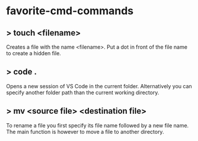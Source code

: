 # favorite-cmd-commands

## > touch \<filename>

Creates a file with the name \<filename>. Put a dot in front of the file name to create a hidden file.

## > code .

Opens a new session of VS Code in the current folder. Alternatively you can specify another folder path than the current working directory.

## > mv \<source file> \<destination file>

To rename a file you first specify its file name followed by a new file name. The main function is however to move a file to another directory.
